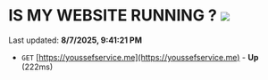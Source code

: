 # IS MY WEBSITE RUNNING ? [![](https://img.shields.io/static/v1?label=Sponsor&message=%E2%9D%A4&logo=GitHub&color=%23fe8e86)](https://github.com/sponsors/Youssef-Lehmam)

Last updated: **8/7/2025, 9:41:21 PM**

- `GET` [https://youssefservice.me](https://youssefservice.me) - **Up** (222ms)
